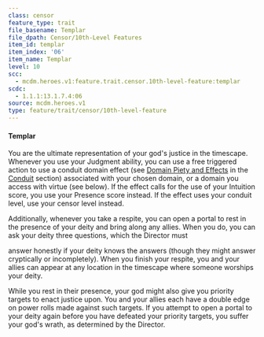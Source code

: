 ```yaml
---
class: censor
feature_type: trait
file_basename: Templar
file_dpath: Censor/10th-Level Features
item_id: templar
item_index: '06'
item_name: Templar
level: 10
scc:
  - mcdm.heroes.v1:feature.trait.censor.10th-level-feature:templar
scdc:
  - 1.1.1:13.1.7.4:06
source: mcdm.heroes.v1
type: feature/trait/censor/10th-level-feature
---
```


#### Templar

You are the ultimate representation of your god's justice in the timescape. Whenever you use your Judgment ability, you can use a free triggered action to use a conduit domain effect (see [Domain Piety and Effects](#page-110-0) in the [Conduit](#page-108-0) section) associated with your chosen domain, or a domain you access with virtue (see below). If the effect calls for the use of your Intuition score, you use your Presence score instead. If the effect uses your conduit level, use your censor level instead.

Additionally, whenever you take a respite, you can open a portal to rest in the presence of your deity and bring along any allies. When you do, you can ask your deity three questions, which the Director must

answer honestly if your deity knows the answers (though they might answer cryptically or incompletely). When you finish your respite, you and your allies can appear at any location in the timescape where someone worships your deity.

While you rest in their presence, your god might also give you priority targets to enact justice upon. You and your allies each have a double edge on power rolls made against such targets. If you attempt to open a portal to your deity again before you have defeated your priority targets, you suffer your god's wrath, as determined by the Director.
